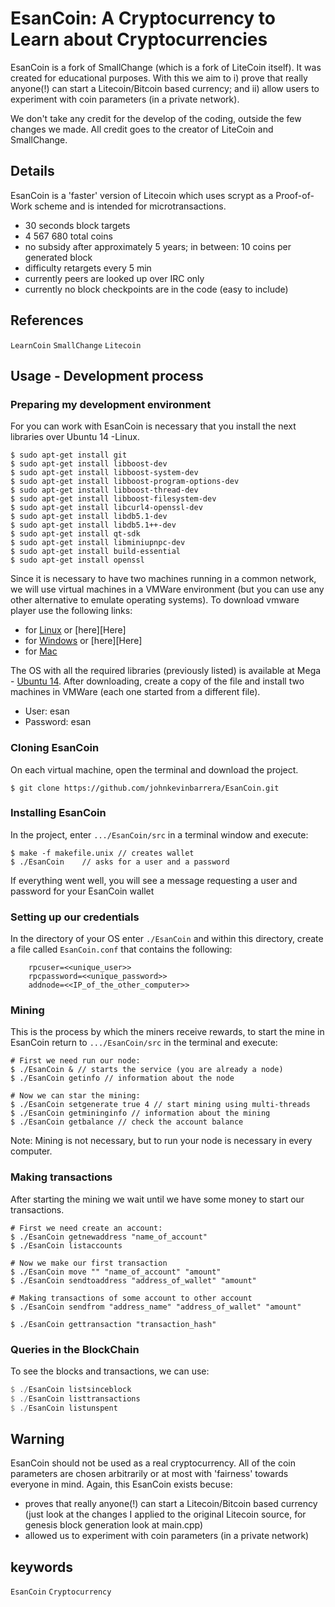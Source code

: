 # EsanCoin: A Cryptocurrency to Learn about Cryptocurrencies

EsanCoin is a fork of SmallChange (which is a fork of LiteCoin itself). It was created for educational purposes. With this we aim to i) 
prove that really anyone(!) can start a Litecoin/Bitcoin based currency; and ii) allow users to experiment with coin parameters (in a private network).
 
We don't take any credit for the develop of the coding, outside the few changes we made. All credit goes to the creator of LiteCoin and SmallChange.

## Details
EsanCoin is  a 'faster' version of Litecoin which uses scrypt as a Proof-of-Work scheme and is intended for microtransactions.

 - 30 seconds block targets
 - 4 567 680 total coins
 - no subsidy after approximately 5 years;
    in between: 10 coins per generated block
 - difficulty retargets every 5 min
 - currently peers are looked up over IRC only
 - currently no block checkpoints are in the code (easy to include)

## References
`LearnCoin`
`SmallChange`
`Litecoin`

## Usage - Development process

### Preparing my development environment

For you can work with EsanCoin is necessary that you install the next libraries over Ubuntu 14 -Linux.

```
$ sudo apt-get install git
$ sudo apt-get install libboost-dev
$ sudo apt-get install libboost-system-dev
$ sudo apt-get install libboost-program-options-dev
$ sudo apt-get install libboost-thread-dev
$ sudo apt-get install libboost-filesystem-dev
$ sudo apt-get install libcurl4-openssl-dev
$ sudo apt-get install libdb5.1-dev
$ sudo apt-get install libdb5.1++-dev
$ sudo apt-get install qt-sdk
$ sudo apt-get install libminiupnpc-dev
$ sudo apt-get install build-essential
$ sudo apt-get install openssl
```

Since it is necessary to have two machines running in a common network, we will use virtual machines in a VMWare environment (but you can use any other alternative to emulate operating systems). To download vmware player use the following links:

- for [Linux][Linux] or [here][Here]
- for [Windows][Windows] or [here][Here]
- for [Mac][Mac]

The OS with all the required libraries (previously listed) is available at Mega - [Ubuntu 14][Ubuntu 14]. After downloading,  create a copy of the file and install two machines in VMWare (each one started from a different file).

- User: esan
- Password: esan

### Cloning EsanCoin
On each virtual machine, open the terminal and download the project.
```
$ git clone https://github.com/johnkevinbarrera/EsanCoin.git
```

### Installing EsanCoin
In the project, enter `.../EsanCoin/src` in a terminal window and execute:
```
$ make -f makefile.unix	// creates wallet
$ ./EsanCoin	// asks for a user and a password
```
If everything went well, you will see a message requesting a user and password for your EsanCoin wallet

### Setting up our credentials
In the directory of your OS enter  `./EsanCoin` and within this directory, create a file called `EsanCoin.conf` that contains the following:
```
	rpcuser=<<unique_user>>
	rpcpassword=<<unique_password>>
	addnode=<<IP_of_the_other_computer>>
```

### Mining
This is the process by which the miners receive rewards, to start the mine in EsanCoin return to `.../EsanCoin/src` in the terminal and execute:
```
# First we need run our node:
$ ./EsanCoin & // starts the service (you are already a node)
$ ./EsanCoin getinfo // information about the node

# Now we can star the mining:
$ ./EsanCoin setgenerate true 4 // start mining using multi-threads
$ ./EsanCoin getmininginfo // information about the mining
$ ./EsanCoin getbalance // check the account balance
```
Note: Mining is not necessary, but to run your node is necessary in every computer.

### Making transactions
After starting the mining we wait until we have some money to start our transactions.
```
# First we need create an account:
$ ./EsanCoin getnewaddress "name_of_account"
$ ./EsanCoin listaccounts

# Now we make our first transaction
$ ./EsanCoin move "" "name_of_account" "amount"
$ ./EsanCoin sendtoaddress "address_of_wallet" "amount"

# Making transactions of some account to other account
$ ./EsanCoin sendfrom "address_name" "address_of_wallet" "amount"

$ ./EsanCoin gettransaction "transaction_hash"
```
### Queries in the BlockChain
To see the blocks and transactions, we can use:
```julia
$ ./EsanCoin listsinceblock
$ ./EsanCoin listtransactions
$ ./EsanCoin listunspent
```

## Warning
EsanCoin should not be used as a real cryptocurrency. All of the coin parameters are chosen arbitrarily or at most with 'fairness' towards everyone in mind. Again, this EsanCoin exists becuse:
 -  proves that really anyone(!) can start a Litecoin/Bitcoin based currency (just look at the changes I applied to the original Litecoin source, for genesis block generation look at main.cpp)
 - allowed us to experiment with coin parameters (in a private network)

## keywords
`EsanCoin`
`Cryptocurrency`


[Linux]:https://www.vmware.com/products/workstation-for-linux.html
[Windows]:https://www.vmware.com/products/workstation.html
[Mac]:https://www.vmware.com/products/fusion.html
[Aqui]: https://my.vmware.com/en/web/vmware/free#desktop_end_user_computing/vmware_workstation_player/15_0
[Ubuntu 14]:https://mega.nz/#!5vpFWCZS!lfyKNxBqTHriyihUsrMtVtPE2tX3CmhKTBMWnDJ0-bQ
